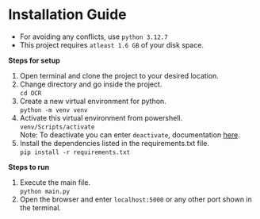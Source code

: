 <h1>Installation Guide</h1>

- For avoiding any conflicts, use `python 3.12.7`
- This project requires `atleast 1.6 GB` of your disk space.

<b>Steps for setup</b>
1. Open terminal and clone the project to your desired location.<br>
2. Change directory and go inside the project.<br>
`cd OCR`
2. Create a new virtual environment for python.<br>
`python -m venv venv`
3. Activate this virtual environment from powershell.
`venv/Scripts/activate`<br>
Note: To deactivate you can enter `deactivate`, documentation <a href="https://docs.python.org/3/library/venv.html">here</a>.
4. Install the dependencies listed in the requirements.txt file.<br>
`pip install -r requirements.txt`

<b>Steps to run</b>
1. Execute the main file.<br>
`python main.py`
2. Open the browser and enter `localhost:5000` or any other port shown in the terminal.
